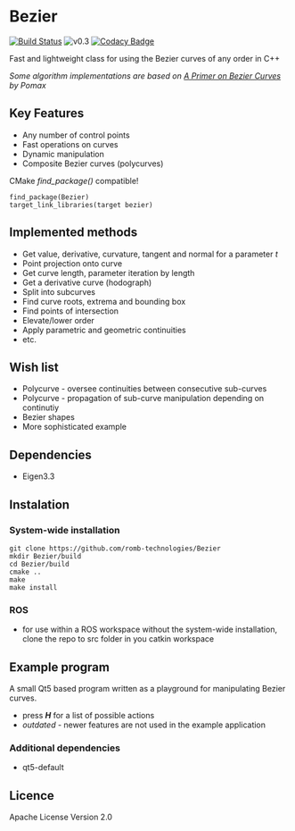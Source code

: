 # Bezier
[![Build Status](https://api.travis-ci.com/romb-technologies/Bezier.svg?branch=master)](https://api.travis-ci.com/romb-technologies/Bezier)
![v0.3](https://img.shields.io/badge/version-0.3-blue.svg)
[![Codacy Badge](https://app.codacy.com/project/badge/Grade/47864506cafa49f2a3628638642dd4e8)](https://www.codacy.com/gh/romb-technologies/Bezier/dashboard?utm_source=github.com&amp;utm_medium=referral&amp;utm_content=romb-technologies/Bezier&amp;utm_campaign=Badge_Grade)

Fast and lightweight class for using the Bezier curves of any order in C++

*Some algorithm implementations are based on [A Primer on Bezier Curves](https://pomax.github.io/bezierinfo/) by Pomax*

## Key Features
- Any number of control points
- Fast operations on curves
- Dynamic manipulation
- Composite Bezier curves (polycurves)

CMake *find_package()* compatible!
```
find_package(Bezier)
target_link_libraries(target bezier)
```

## Implemented methods
- Get value, derivative, curvature, tangent and normal for a parameter *t*
- Point projection onto curve
- Get curve length, parameter iteration by length
- Get a derivative curve (hodograph)
- Split into subcurves
- Find curve roots, extrema and bounding box
- Find points of intersection
- Elevate/lower order
- Apply parametric and geometric continuities
- etc.

## Wish list

- Polycurve - oversee continuities between consecutive sub-curves
- Polycurve - propagation of sub-curve manipulation depending on continutiy
- Bezier shapes
- More sophisticated example

## Dependencies
- Eigen3.3

## Instalation
### System-wide installation
```
git clone https://github.com/romb-technologies/Bezier
mkdir Bezier/build
cd Bezier/build
cmake ..
make
make install
```
### ROS
- for use within a ROS workspace without the system-wide installation, clone the repo to src folder in you catkin workspace 

## Example program
A small Qt5 based program written as a playground for manipulating Bezier curves.
- press *__H__* for a list of possible actions
- *outdated* - newer features are not used in the example application

### Additional dependencies
- qt5-default 

## Licence
Apache License Version 2.0
